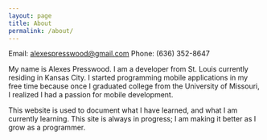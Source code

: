 ```yaml
---
layout: page
title: About
permalink: /about/
---
```


Email: alexespresswood@gmail.com
Phone: (636) 352-8647

My name is Alexes Presswood. I am a developer from St. Louis currently residing in Kansas City. I started programming mobile
applications in my free time because once I graduated college from the University of Missouri, I realized I had a passion for 
mobile development.

This website is used to document what I have learned, and what I am currently learning. This site is always in progress;
I am making it better as I grow as a programmer. 
